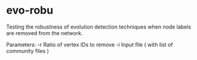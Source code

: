 # evo-robu
Testing the robustness of evolution detection techniques when node labels are removed from the network.

Parameters:
	-r Ratio of vertex IDs to remove
	-i Input file ( with list of community files )
